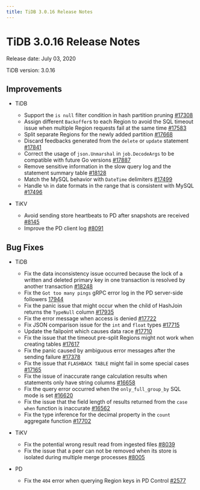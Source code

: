 ```yaml
---
title: TiDB 3.0.16 Release Notes
---
```


# TiDB 3.0.16 Release Notes

Release date: July 03, 2020

TiDB version: 3.0.16

## Improvements

+ TiDB

    - Support the `is null` filter condition in hash partition pruning [#17308](https://github.com/pingcap/tidb/pull/17308)
    - Assign different `Backoffer`s to each Region to avoid the SQL timeout issue when multiple Region requests fail at the same time [#17583](https://github.com/pingcap/tidb/pull/17583)
    - Split separate Regions for the newly added partition [#17668](https://github.com/pingcap/tidb/pull/17668)
    - Discard feedbacks generated from the `delete` or `update` statement [#17841](https://github.com/pingcap/tidb/pull/17841)
    - Correct the usage of `json.Unmarshal` in `job.DecodeArgs` to be compatible with future Go versions [#17887](https://github.com/pingcap/tidb/pull/17887)
    - Remove sensitive information in the slow query log and the statement summary table [#18128](https://github.com/pingcap/tidb/pull/18128)
    - Match the MySQL behavior with `DateTime` delimiters [#17499](https://github.com/pingcap/tidb/pull/17499)
    - Handle `%h` in date formats in the range that is consistent with MySQL [#17496](https://github.com/pingcap/tidb/pull/17496)

+ TiKV

    - Avoid sending store heartbeats to PD after snapshots are received [#8145](https://github.com/tikv/tikv/pull/8145)
    - Improve the PD client log [#8091](https://github.com/tikv/tikv/pull/8091)

## Bug Fixes

+ TiDB

    - Fix the data inconsistency issue occurred because the lock of a written and deleted primary key in one transaction is resolved by another transaction [#18248](https://github.com/pingcap/tidb/pull/18248)
    - Fix the `Got too many pings` gRPC error log in the PD server-side followers [17944](https://github.com/pingcap/tidb/pull/17944)
    - Fix the panic issue that might occur when the child of HashJoin returns the `TypeNull` column [#17935](https://github.com/pingcap/tidb/pull/17935)
    - Fix the error message when access is denied [#17722](https://github.com/pingcap/tidb/pull/17722)
    - Fix JSON comparison issue for the `int` and `float` types [#17715](https://github.com/pingcap/tidb/pull/17715)
    - Update the failpoint which causes data race [#17710](https://github.com/pingcap/tidb/pull/17710)
    - Fix the issue that the timeout pre-split Regions might not work when creating tables [#17617](https://github.com/pingcap/tidb/pull/17617)
    - Fix the panic caused by ambiguous error messages after the sending failure [#17378](https://github.com/pingcap/tidb/pull/17378)
    - Fix the issue that `FLASHBACK TABLE` might fail in some special cases [#17165](https://github.com/pingcap/tidb/pull/17165)
    - Fix the issue of inaccurate range calculation results when statements only have string columns [#16658](https://github.com/pingcap/tidb/pull/16658)
    - Fix the query error occurred when the `only_full_group_by` SQL mode is set [#16620](https://github.com/pingcap/tidb/pull/16620)
    - Fix the issue that the field length of results returned from the `case when` function is inaccurate [#16562](https://github.com/pingcap/tidb/pull/16562)
    - Fix the type inference for the decimal property in the `count` aggregate function [#17702](https://github.com/pingcap/tidb/pull/17702)

+ TiKV

    - Fix the potential wrong result read from ingested files [#8039](https://github.com/tikv/tikv/pull/8039)
    - Fix the issue that a peer can not be removed when its store is isolated during multiple merge processes [#8005](https://github.com/tikv/tikv/pull/8005)

+ PD

    - Fix the `404` error when querying Region keys in PD Control [#2577](https://github.com/pingcap/pd/pull/2577)
